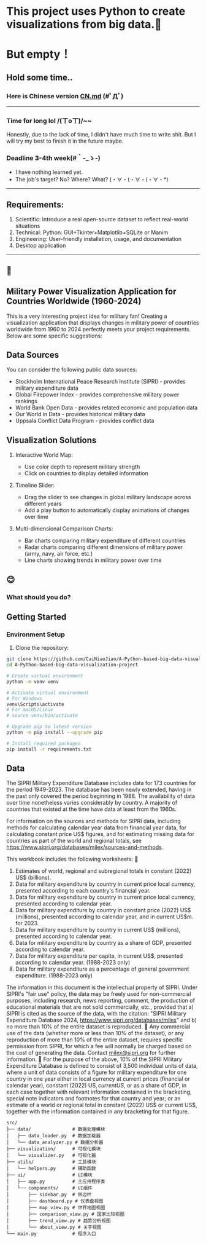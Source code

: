 # This project uses Python to create visualizations from big data.🐆
# But empty！
## Hold some time..
### Here is Chinese version [CN.md](CN.md) (#ﾟДﾟ)
---
### Time for long lol /(ㄒoㄒ)/~~
Honestly, due to the lack of time, I didn't have much time to write shit.
But I will try my best to finish it in the future maybe.
### Deadline 3-4th week(#｀-_ゝ-)
- I have nothing learned yet.
- The job's target? No? Where? What? (・∀・(・∀・(・∀・*)
---
## Requirements:
1. Scientific: Introduce a real open-source dataset to reflect real-world situations
2. Technical: Python: GUI+Tkinter+Matplotlib+SQLite or Manim
3. Engineering: User-friendly installation, usage, and documentation
4. Desktop application
---
## 🏮
## Military Power Visualization Application for Countries Worldwide (1960-2024)
This is a very interesting project idea for military fan! Creating a visualization application that displays changes in military power of countries worldwide from 1960 to 2024 perfectly meets your project requirements. Below are some specific suggestions:

## Data Sources
You can consider the following public data sources:

- Stockholm International Peace Research Institute (SIPRI) - provides military expenditure data
- Global Firepower Index - provides comprehensive military power rankings
- World Bank Open Data - provides related economic and population data
- Our World in Data - provides historical military data
- Uppsala Conflict Data Program - provides conflict data

## Visualization Solutions
1. Interactive World Map:
   
   - Use color depth to represent military strength
   - Click on countries to display detailed information

2. Timeline Slider:
   
   - Drag the slider to see changes in global military landscape across different years
   - Add a play button to automatically display animations of changes over time

3. Multi-dimensional Comparison Charts:
   
   - Bar charts comparing military expenditure of different countries
   - Radar charts comparing different dimensions of military power (army, navy, air force, etc.)
   - Line charts showing trends in military power over time

## 😊
### What should you do?

## Getting Started

### Environment Setup

1. Clone the repository:
```bash
git clone https://github.com/CaiNiaoJian/A-Python-based-big-data-visualization-project.git
cd A-Python-based-big-data-visualization-project

# Create virtual environment
python -m venv venv

# Activate virtual environment
# For Windows
venv\Scripts\activate
# For macOS/Linux
# source venv/bin/activate

# Upgrade pip to latest version
python -m pip install --upgrade pip

# Install required packages
pip install -r requirements.txt
```

## Data
The SIPRI Military Expenditure Database includes data for 173 countries for the period 1949-2023. The database has been newly extended, having in the past only covered the period beginning in 1988. The availability of data over time nonetheless varies considerably by country. A majority of countries that existed at the time have data at least from the 1960s.

For information on the sources and methods for SIPRI data, including methods for calculating calendar year data from financial year data, for calculating constant price US$ figures, and for estimating missing data for countries as part of the world and regional totals, see https://www.sipri.org/databases/milex/sources-and-methods.

This workbook includes the following worksheets:

1) Estimates of world, regional and subregional totals in constant (2022) US$ (billions).
2) Data for military expenditure by country in current price local currency, presented according to each country's financial year.
3) Data for military expenditure by country in current price local currency, presented according to calendar year.
4) Data for military expenditure by country in constant price (2022) US$ (millions), presented according to calendar year, and in current US$m. for 2023.
5) Data for military expenditure by country in current US$ (millions), presented according to calendar year.
6) Data for military expenditure by country as a share of GDP, presented according to calendar year.
7) Data for military expenditure per capita, in current US$, presented according to calendar year. (1988-2023 only)
8) Data for military expenditure as a percentage of general government expenditure. (1988-2023 only)

The information in this document is the intellectual property of SIPRI. Under SIPRI's "fair use" policy, the data may be freely used for non-commercial purposes, including research, news reporting, comment, the production of educational materials that are not sold commercially, etc., provided that a) SIPRI is cited as the source of the data, with the citation: "SIPRI Military Expenditure Database 2024, https://www.sipri.org/databases/milex" and b) no more than 10% of the entire dataset is reproduced.

Any commercial use of the data (whether more or less than 10% of the dataset), or any reproduction of more than 10% of the entire dataset, requires specific permission from SIPRI, for which a fee will normally be charged based on the cost of generating the data. Contact milex@sipri.org for further information.

For the purpose of the above, 10% of the SIPRI Military Expenditure Database is defined to consist of 3,500 individual units of data, where a unit of data consists of a figure for military expenditure for one country in one year either in local currency at current prices (financial or calendar year), constant (2022) US$, current US$, or as a share of GDP, in each case together with relevant information contained in the bracketing, special note indicators and footnotes for that country and year; or an estimate of a world or regional total in constant (2022) US$ or current US$, together with the information contained in any bracketing for that figure.

```
src/
├── data/               # 数据处理模块
│   ├── data_loader.py  # 数据加载器
│   └── data_analyzer.py # 数据分析器
├── visualization/      # 可视化模块
│   └── visualizer.py   # 可视化器
├── utils/              # 工具模块
│   └── helpers.py      # 辅助函数
├── ui/                 # UI模块
│   ├── app.py          # 主应用程序类
│   └── components/     # UI组件
│       ├── sidebar.py  # 侧边栏
│       ├── dashboard.py # 仪表盘视图
│       ├── map_view.py # 世界地图视图
│       ├── comparison_view.py # 国家比较视图
│       ├── trend_view.py # 趋势分析视图
│       └── about_view.py # 关于视图
└── main.py             # 程序入口
```
